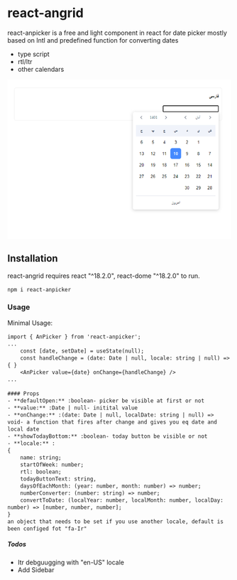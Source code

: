 # react-angrid


react-anpicker is a free and light component in react for date picker mostly based on Intl and predefined function for converting dates

  - type script
  - rtl/ltr
  - other calendars

![demo image](src/assets/persian.png)

## Installation

react-angrid requires react "^18.2.0", react-dome "^18.2.0" to run.
```
npm i react-anpicker
```
### Usage
Minimal Usage:

```
import { AnPicker } from 'react-anpicker';
...
    const [date, setDate] = useState(null);
    const handleChange = (date: Date | null, locale: string | null) => { }
    <AnPicker value={date} onChange={handleChange} />
...

#### Props
- **defaultOpen:** :boolean- picker be visible at first or not
- **value:** :Date | null- initital value
- **onChange:** :(date: Date | null, localDate: string | null) => void- a function that fires after change and gives you eq date and local date
- **showTodayBottom:** :boolean- today button be visible or not
- **locale:** :
{
    name: string;
    startOfWeek: number;
    rtl: boolean;
    todayButtonText: string,
    daysOfEachMonth: (year: number, month: number) => number;
    numberConverter: (number: string) => number;
    convertToDate: (localYear: number, localMonth: number, localDay: number) => [number, number, number];
}
an object that needs to be set if you use another locale, default is been configed fot "fa-Ir"
```
##### Todos

 - ltr debguugging with "en-US" locale
 - Add Sidebar

